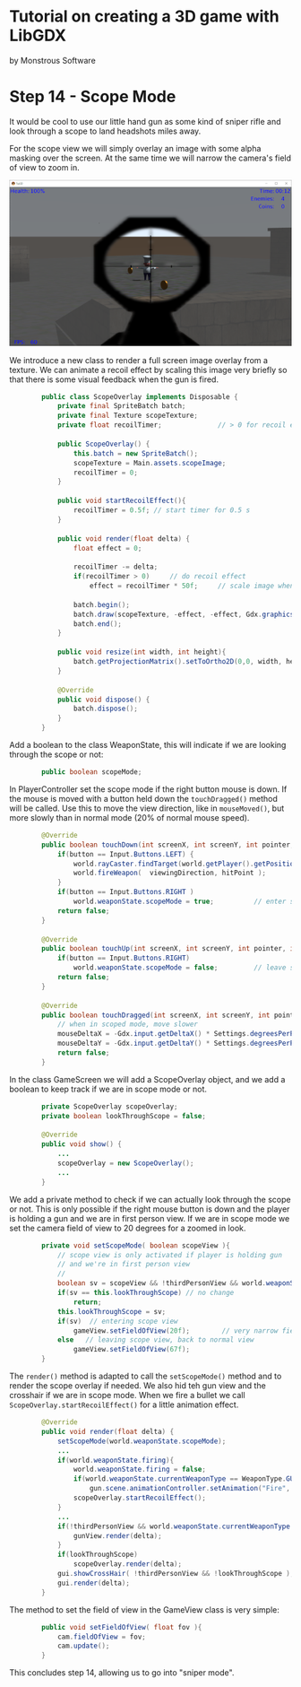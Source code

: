 # Tutorial on creating a 3D game with LibGDX
by Monstrous Software


# Step 14 - Scope Mode

It would be cool to use our little hand gun as some kind of sniper rifle and look through a scope to land headshots miles away.  

For the scope view we will simply overlay an image with some alpha masking over the screen. At the same time we will narrow the camera's field of view to zoom in.


![scope](images/scope-view.png)

We introduce a new class to render a full screen image overlay from a texture.  We can animate a recoil effect by scaling this image very briefly so that there is some visual feedback
when the gun is fired.

```java
        public class ScopeOverlay implements Disposable {
            private final SpriteBatch batch;
            private final Texture scopeTexture;
            private float recoilTimer;              // > 0 for recoil effect
        
            public ScopeOverlay() {
                this.batch = new SpriteBatch();
                scopeTexture = Main.assets.scopeImage;
                recoilTimer = 0;
            }
        
            public void startRecoilEffect(){
                recoilTimer = 0.5f; // start timer for 0.5 s
            }
        
            public void render(float delta) {
                float effect = 0;
        
                recoilTimer -= delta;
                if(recoilTimer > 0)     // do recoil effect
                    effect = recoilTimer * 50f;     // scale image when firing
        
                batch.begin();
                batch.draw(scopeTexture, -effect, -effect, Gdx.graphics.getWidth()+2* effect, Gdx.graphics.getHeight()+2* effect);
                batch.end();
            }
        
            public void resize(int width, int height){
                batch.getProjectionMatrix().setToOrtho2D(0,0, width, height);
            }
        
            @Override
            public void dispose() {
                batch.dispose();
            }
        }
```

Add a boolean to the class WeaponState, this will indicate if we are looking through the scope or not:

```java
        public boolean scopeMode;
```

In PlayerController set the scope mode if the right button mouse is down.  If the mouse is moved with a button held down the `touchDragged()` method will be called.
Use this to move the view direction, like in `mouseMoved()`, but more slowly than in normal mode (20% of normal mouse speed).

```java
        @Override
        public boolean touchDown(int screenX, int screenY, int pointer, int button) {
            if(button == Input.Buttons.LEFT) {
                world.rayCaster.findTarget(world.getPlayer().getPosition(), viewingDirection, hitPoint);
                world.fireWeapon(  viewingDirection, hitPoint );
            }
            if(button == Input.Buttons.RIGHT )
                world.weaponState.scopeMode = true;          // enter scope mode with RMB
            return false;
        }
    
        @Override
        public boolean touchUp(int screenX, int screenY, int pointer, int button) {
            if(button == Input.Buttons.RIGHT)
                world.weaponState.scopeMode = false;         // leave scope mode
            return false;
        }
    
        @Override
        public boolean touchDragged(int screenX, int screenY, int pointer) {
            // when in scoped mode, move slower
            mouseDeltaX = -Gdx.input.getDeltaX() * Settings.degreesPerPixel*0.2f;
            mouseDeltaY = -Gdx.input.getDeltaY() * Settings.degreesPerPixel*0.2f;
            return false;
        }
```

In the class GameScreen we will add a ScopeOverlay object, and we add a boolean to keep track if we are in scope mode or not.

```java
        private ScopeOverlay scopeOverlay;
        private boolean lookThroughScope = false;

        @Override
        public void show() {
            ...
            scopeOverlay = new ScopeOverlay();
            ...
        }
```

We add a private method to check if we can actually look through the scope or not. This is only possible if the right mouse button is down and the player is holding a gun and we are in first person view.
If we are in scope mode we set the camera field of view to 20 degrees for a zoomed in look.

```java
        private void setScopeMode( boolean scopeView ){
            // scope view is only activated if player is holding gun
            // and we're in first person view
            //
            boolean sv = scopeView && !thirdPersonView && world.weaponState.currentWeaponType == WeaponType.GUN;
            if(sv == this.lookThroughScope) // no change
                return;
            this.lookThroughScope = sv;
            if(sv)  // entering scope view
                gameView.setFieldOfView(20f);        // very narrow field of view
            else   // leaving scope view, back to normal view
                gameView.setFieldOfView(67f);
        }
```

The `render()` method is adapted to call the `setScopeMode()` method and to render the scope overlay if needed.
We also hid teh gun view and the crosshair if we are in scope mode.
When we fire a bullet we call `ScopeOverlay.startRecoilEffect()` for a little animation effect.

```java
        @Override
        public void render(float delta) {
            setScopeMode(world.weaponState.scopeMode);
            ...
            if(world.weaponState.firing){
                world.weaponState.firing = false;
                if(world.weaponState.currentWeaponType == WeaponType.GUN && !thirdPersonView && !lookThroughScope)
                    gun.scene.animationController.setAnimation("Fire", 1);   // run the fire weapon animation once
                scopeOverlay.startRecoilEffect();
            }
            ...
            if(!thirdPersonView && world.weaponState.currentWeaponType == WeaponType.GUN && !lookThroughScope) {
                gunView.render(delta);
            }
            if(lookThroughScope)
                scopeOverlay.render(delta);
            gui.showCrossHair( !thirdPersonView && !lookThroughScope );
            gui.render(delta);
        }
```

The method to set the field of view in the GameView class is very simple:

```java
        public void setFieldOfView( float fov ){
            cam.fieldOfView = fov;
            cam.update();
        }
```

This concludes step 14, allowing us to go into "sniper mode".